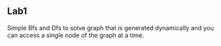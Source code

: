 ## Lab1

Simple Bfs and Dfs to solve graph that is generated dynamically and you can access a single node of the graph at a time.
